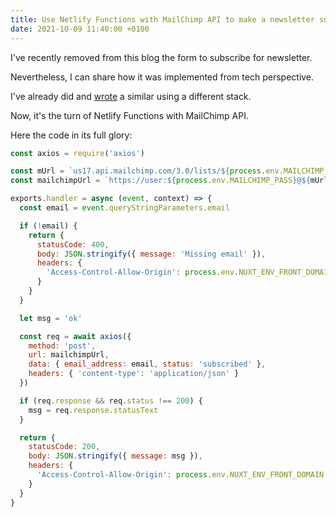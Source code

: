 ```yaml
---
title: Use Netlify Functions with MailChimp API to make a newsletter subscription
date: 2021-10-09 11:40:00 +0100
---
```




I've recently removed from this blog the form to subscribe for newsletter.

Nevertheless, I can share how it was implemented from tech perspective.

I've already did and [wrote](/blog/mailchimp-bridge-for-jamstack-website) a similar using a different stack.

Now, it's the turn of Netlify Functions with MailChimp API.

Here the code in its full glory:

```js
const axios = require('axios')

const mUrl = `us17.api.mailchimp.com/3.0/lists/${process.env.MAILCHIMP_LIST_ID}/members`
const mailchimpUrl = `https://user:${process.env.MAILCHIMP_PASS}@${mUrl}`

exports.handler = async (event, context) => {
  const email = event.queryStringParameters.email

  if (!email) {
    return {
      statusCode: 400,
      body: JSON.stringify({ message: 'Missing email' }),
      headers: {
        'Access-Control-Allow-Origin': process.env.NUXT_ENV_FRONT_DOMAIN
      }
    }
  }

  let msg = 'ok'

  const req = await axios({
    method: 'post',
    url: mailchimpUrl,
    data: { email_address: email, status: 'subscribed' },
    headers: { 'content-type': 'application/json' }
  })

  if (req.response && req.status !== 200) {
    msg = req.response.statusText
  }

  return {
    statusCode: 200,
    body: JSON.stringify({ message: msg }),
    headers: {
      'Access-Control-Allow-Origin': process.env.NUXT_ENV_FRONT_DOMAIN
    }
  }
}
```



